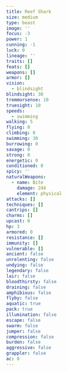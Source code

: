 ```yaml
---
title: Reef Shark
size: medium
type: beast
image: ''
focus: -3
power: 1
cunning: -1
luck: 0
lineage: ''
traits: []
feats: []
weapons: []
armor: []
vision:
  - blindsight
blindsight: 30
tremmorsense: 10
truesight: 10
speeds:
  - swimming
walking: 5
flying: 0
climbing: 0
swimming: 30
burrowing: 0
savage: 0
strong: 0
energetic: 0
conditioned: 0
spicy: ''
naturalWeapons:
  - name: Bite
    damage: 2d4
    element: physical
attacks: []
techniques: []
cantrips: []
charms: []
upcast: 0
hp: 3
armored: 0
resistance: []
immunity: []
vulnerable: []
ancient: false
unrelenting: false
undying: false
legendary: false
lair: false
bloodthirsty: false
draining: false
amphibious: false
flyby: false
aquatic: true
pack: true
illumination: false
escape: false
swarm: false
jumper: false
compression: false
burden: false
aggressive: false
grappler: false
ac: 0
---
```


